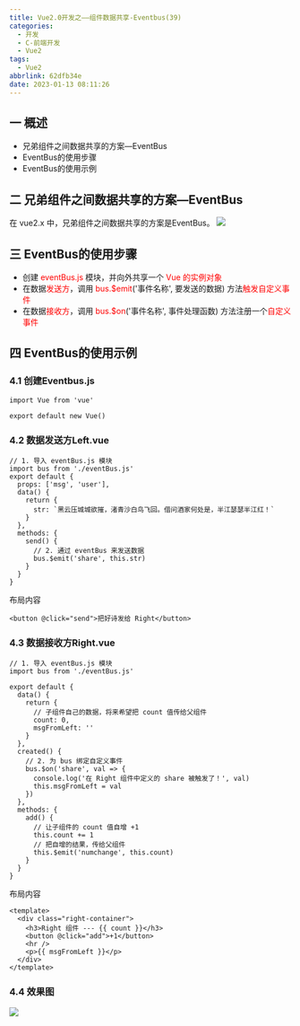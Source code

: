 ```yaml
---
title: Vue2.0开发之——组件数据共享-Eventbus(39)
categories:
  - 开发
  - C-前端开发
  - Vue2
tags:
  - Vue2
abbrlink: 62dfb34e
date: 2023-01-13 08:11:26
---
```

## 一 概述

* 兄弟组件之间数据共享的方案—EventBus
* EventBus的使用步骤
* EventBus的使用示例

<!--more-->

## 二 兄弟组件之间数据共享的方案—EventBus

在 vue2.x 中，兄弟组件之间数据共享的方案是EventBus。
![][1]

## 三 EventBus的使用步骤

*  创建 <font color=red>eventBus.js</font> 模块，并向外共享一个 <font color=red>Vue 的实例对象</font>
* 在数据<font color=red>发送方</font>，调用 <font color=red>bus.$emit</font>('事件名称', 要发送的数据) 方法<font color=red>触发自定义事件</font>
* 在数据<font color=red>接收方</font>，调用 <font color=red>bus.$on</font>('事件名称', 事件处理函数) 方法注册一个<font color=red>自定义事件</font>

## 四 EventBus的使用示例

### 4.1 创建Eventbus.js

```
import Vue from 'vue'

export default new Vue()
```

### 4.2 数据发送方Left.vue

```
// 1. 导入 eventBus.js 模块
import bus from './eventBus.js'
export default {
  props: ['msg', 'user'],
  data() {
    return {
      str: `黑云压城城欲摧，渚青沙白鸟飞回。借问酒家何处是，半江瑟瑟半江红！`
    }
  },
  methods: {
    send() {
      // 2. 通过 eventBus 来发送数据
      bus.$emit('share', this.str)
    }
  }
}
```

布局内容

```
<button @click="send">把好诗发给 Right</button>
```

### 4.3 数据接收方Right.vue

```
// 1. 导入 eventBus.js 模块
import bus from './eventBus.js'

export default {
  data() {
    return {
      // 子组件自己的数据，将来希望把 count 值传给父组件
      count: 0,
      msgFromLeft: ''
    }
  },
  created() {
    // 2. 为 bus 绑定自定义事件
    bus.$on('share', val => {
      console.log('在 Right 组件中定义的 share 被触发了！', val)
      this.msgFromLeft = val
    })
  },
  methods: {
    add() {
      // 让子组件的 count 值自增 +1
      this.count += 1
      // 把自增的结果，传给父组件
      this.$emit('numchange', this.count)
    }
  }
}
```

布局内容

```
<template>
  <div class="right-container">
    <h3>Right 组件 --- {{ count }}</h3>
    <button @click="add">+1</button>
    <hr />
    <p>{{ msgFromLeft }}</p>
  </div>
</template>
```

### 4.4 效果图
![][2]



[1]:https://jsd.onmicrosoft.cn/gh/PGzxc/CDN/blog-vue/vue02-39-relates-components-eventbus.png
[2]:https://jsd.onmicrosoft.cn/gh/PGzxc/CDN/blog-vue/vue02-39-relates-eventbus-sample.gif